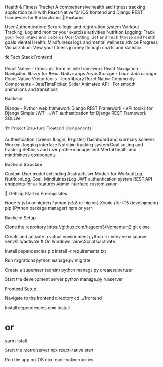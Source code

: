 Health & Fitness Tracker
A comprehensive health and fitness tracking application built with React Native for iOS frontend and Django REST framework for the backend.
📱 Features

User Authentication: Secure login and registration system
Workout Tracking: Log and monitor your exercise activities
Nutrition Logging: Track your food intake and calories
Goal Setting: Set and track fitness and health goals
Mental Health: Mindfulness logs and mental wellness advice
Progress Visualization: View your fitness journey through charts and statistics

🛠️ Tech Stack
Frontend

React Native - Cross-platform mobile framework
React Navigation - Navigation library for React Native apps
AsyncStorage - Local data storage
React Native Vector Icons - Icon library
React Native Community Components - DateTimePicker, Slider
Animated API - For smooth animations and transitions

Backend

Django - Python web framework
Django REST Framework - API toolkit for Django
Simple JWT - JWT authentication for Django REST Framework
SQLLite

🏗️ Project Structure
Frontend Components

Authentication screens (Login, Register)
Dashboard and summary screens
Workout logging interface
Nutrition tracking system
Goal setting and tracking
Settings and user profile management
Mental health and mindfulness components

Backend Structure

Custom User model extending AbstractUser
Models for WorkoutLog, NutritionLog, Goal, MindfulnessLog
JWT authentication system
REST API endpoints for all features
Admin interface customization

🚀 Getting Started
Prerequisites

Node.js (v14 or higher)
Python (v3.8 or higher)
Xcode (for iOS development)
pip (Python package manager)
npm or yarn

Backend Setup

Clone the repository https://github.com/tiagocm3/Momentum2
git clone 


Create and activate a virtual environment
python -m venv venv
source venv/bin/activate  # On Windows: venv\Scripts\activate

Install dependencies
pip install -r requirements.txt

Run migrations
python manage.py migrate

Create a superuser (admin)
python manage.py createsuperuser

Start the development server
python manage.py runserver

Frontend Setup

Navigate to the frontend directory
cd ../frontend

Install dependencies
npm install
# or
yarn install

Start the Metro server
npx react-native start

Run the app on iOS
npx react-native run-ios










